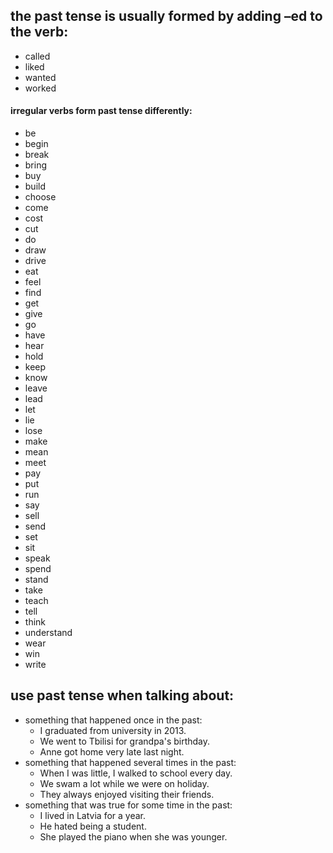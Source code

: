 ## the past tense is usually formed by adding –ed to the verb:
- called
- liked
- wanted
- worked

#### irregular verbs form past tense differently:
- be
- begin
- break
- bring
- buy
- build
- choose
- come
- cost
- cut
- do
- draw
- drive
- eat
- feel
- find
- get
- give
- go
- have
- hear
- hold
- keep
- know
- leave
- lead
- let
- lie
- lose
- make
- mean
- meet
- pay
- put
- run
- say
- sell
- send
- set
- sit
- speak
- spend
- stand
- take
- teach
- tell
- think
- understand
- wear
- win
- write

## use past tense when talking about: 
- something that happened once in the past:
  - I graduated from university in 2013.
  - We went to Tbilisi for grandpa's birthday.
  - Anne got home very late last night.
- something that happened several times in the past:
  - When I was little, I walked to school every day.
  - We swam a lot while we were on holiday.
  - They always enjoyed visiting their friends.
- something that was true for some time in the past:
  - I lived in Latvia for a year.
  - He hated being a student.
  - She played the piano when she was younger.

